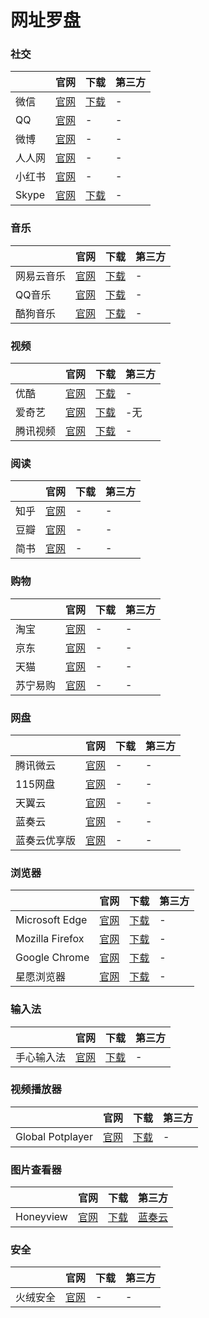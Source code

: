 # 网址罗盘

### 社交
|   |官网|下载|第三方|
|---|---|---|---|
|微信|[官网](https://weixin.qq.com/)|[下载](https://weixin.qq.com/)|-|
|QQ|[官网](https://im.qq.com/)|-|-|
|微博|[官网](https://weibo.com/)|-|-|
|人人网|[官网](https://www.renren.com/)|-|-|
|小红书|[官网](https://www.xiaohongshu.com/)|-|-|
|Skype|[官网](https://www.skype.com/)|[下载](https://shiguangpu.com/down/)|-|

### 音乐
|   |官网|下载|第三方|
|---|---|---|---|
|网易云音乐|[官网](https://music.163.com/)|[下载](https://shiguangpu.com/down/)|-|
|QQ音乐|[官网](https://y.qq.com/)|[下载](https://shiguangpu.com/down/)|-|
|酷狗音乐|[官网](https://www.kugou.com/)|[下载](https://shiguangpu.com/down/)|-|

### 视频
|   |官网|下载|第三方|
|---|---|---|---|
|优酷|[官网](https://www.youku.com/)|[下载](https://shiguangpu.com/down/)|-|
|爱奇艺|[官网](https://www.iqiyi.com/)|[下载](https://shiguangpu.com/down/)|-无|
|腾讯视频|[官网](https://v.qq.com/)|[下载](https://shiguangpu.com/down/)|-|

### 阅读
|   |官网|下载|第三方|
|---|---|---|---|
|知乎|[官网](https://www.zhihu.com/)|-|-|
|豆瓣|[官网](https://www.douban.com/)|-|-|
|简书|[官网](https://www.jianshu.com/)|-|-|

### 购物
|   |官网|下载|第三方|
|---|---|---|---|
|淘宝|[官网](https://www.taobao.com/)|-|-|
|京东|[官网](https://www.jd.com/)|-|-|
|天猫|[官网](https://www.tmall.com/)|-|-|
|苏宁易购|[官网](https://www.suning.com/)|-|-|

### 网盘
|   |官网|下载|第三方|
|---|---|---|---|
|腾讯微云|[官网](https://www.weiyun.com/)|-|-|
|115网盘|[官网](https://115.com/)|-|-|
|天翼云|[官网](https://cloud.189.cn/)|-|-|
|蓝奏云|[官网](https://www.lanzoui.com/)|-|-|
|蓝奏云优享版|[官网](https://www.ilanzou.com/)|-|-|

### 浏览器
|   |官网|下载|第三方|
|---|---|---|---|
|Microsoft Edge|[官网](https://www.microsoft.com/zh-cn/edge?form=MA13FJ)|[下载](https://www.microsoft.com/zh-cn/edge/download?form=MA13FJ)|-|
|Mozilla Firefox|[官网](https://www.mozilla.org/zh-CN/firefox/)|[下载](https://www.mozilla.org/zh-CN/firefox/all/#)|-|
|Google Chrome|[官网](https://www.google.cn/chrome/)|[下载](https://www.google.cn/chrome/)|-|
|星愿浏览器|[官网](https://www.twinkstar.com/)|[下载](https://www.twinkstar.com/)|-|

### 输入法
|   |官网|下载|第三方|
|---|---|---|---|
|手心输入法|[官网](https://xinshuru.com/)|[下载](https://xinshuru.com/)|-|

### 视频播放器
|   |官网|下载|第三方|
|---|---|---|---|
|Global Potplayer|[官网](https://potplayer.tv/)|[下载](https://potplayer.tv/)|-|

### 图片查看器
|   |官网|下载|第三方|
|---|---|---|---|
|Honeyview|[官网](https://cn.bandisoft.com/honeyview/)|[下载](https://cn.bandisoft.com/honeyview/)|[蓝奏云](https://stly.lanzouv.com/idqSD262ahcf?webpage=CDlVNVo1AWYJbwZpUDJTYVsxAzFXdAo5CzVabwBvUGAGNls7DWIFZAgiBWI_c)|

### 安全
|   |官网|下载|第三方|
|---|---|---|---|
|火绒安全|[官网](https://www.huorong.cn)|-|-|
